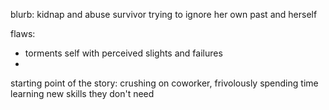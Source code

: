 blurb: kidnap and abuse survivor trying to ignore her own past and herself

flaws: 
- torments self with perceived slights and failures
- 

starting point of the story: crushing on coworker, frivolously spending time learning new skills they don't need